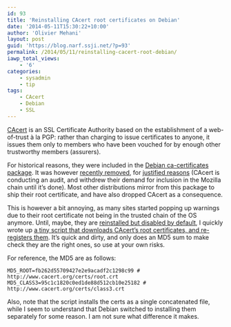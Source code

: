 ```yaml
---
id: 93
title: 'Reinstalling CAcert root certificates on Debian'
date: '2014-05-11T15:30:22+10:00'
author: 'Olivier Mehani'
layout: post
guid: 'https://blog.narf.ssji.net/?p=93'
permalink: /2014/05/11/reinstalling-cacert-root-debian/
iawp_total_views:
    - '6'
categories:
    - sysadmin
    - tip
tags:
    - CAcert
    - Debian
    - SSL
---
```


[CAcert](http://www.cacert.org/) is an SSL Certificate Authority based on the establishment of a web-of-trust à la PGP: rather than charging to issue certificates to anyone, it issues them only to members who have been vouched for by enough other trustworthy members (assurers).

For historical reasons, they were included in the [Debian ca-certificates package](https://packages.debian.org/search?keywords=ca-certificates). It was however [recently removed](http://www.debian.org/News/weekly/2014/07/#CAcert), for [justified reasons](https://lwn.net/Articles/590879/) (CAcert is conducting an audit, and withdrew their demand for inclusion in the Mozilla chain until it’s done). Most other distributions mirror from this package to ship their root certificate, and have also dropped CAcert as a consequence.

This is however a bit annoying, as many sites started popping up warnings due to their root certificate not being in the trusted chain of the OS anymore. Until, maybe, they are [reinstalled but disabled by default](https://bugs.debian.org/cgi-bin/bugreport.cgi?bug=718434#87), I quickly wrote up [a tiny script that downloads CAcert’s root certificates, and re-registers them](https://scm.narf.ssji.net/svn/shtrom/browser/scripts/reinstall-cacert.org_certs.sh). It’s quick and dirty, and only does an MD5 sum to make check they are the right ones, so use at your own risks.

For reference, the MD5 are as follows:

```
MD5_ROOT=fb262d55709427e2e9acadf2c1298c99 # http://www.cacert.org/certs/root.crt
MD5_CLASS3=95c1c1820c0ed1de88d512cb10e25182 # http://www.cacert.org/certs/class3.crt
```

Also, note that the script installs the certs as a single concatenated file, while I seem to understand that Debian switched to installing them separately for some reason. I am not sure what difference it makes.